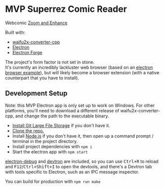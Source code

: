 
# MVP Superrez Comic Reader

Webcomic [Zoom and Enhance](https://www.youtube.com/watch?v=LhF_56SxrGk)

Built with:
- [waifu2x-converter-cpp][]
- [Electron][]
- [Electron Forge][]

The project's form factor is not set in stone.  
It's currently an incredibly lackluster web browser (based on an [electron browser example][]), but will likely become a browser extension (with a native counterpart that you have to install).

## Development Setup

Note: this MVP Electron app is only set up to work on Windows. For other platforms, you'll need to download a different release of waifu2x-converter-cpp, and change the path to the executable binary.

- [Install Git Large File Storage][git lfs install] if you don't have it.
- [Clone the repo.][git clone]
- Install [Node.js][] if you don't have it, then open up a command prompt / terminal in the project directory.
- Install project dependencies with `npm i`
- Start the electron app with `npm start`

[electron-debug][] and [devtron][] are included, so you can use <kbd>Ctrl+R</kbd> to reload and <kbd>F12</kbd>/<kbd>Ctrl+Shift+I</kbd> to open the devtools, and there's a Devtron tab with tools specific to Electron, such as an IPC message inspector.

You can build for production with `npm run make`

[waifu2x-converter-cpp]: https://github.com/DeadSix27/waifu2x-converter-cpp
[Node.js]: https://nodejs.org/
[Electron]: https://electronjs.org/
[Electron Forge]: https://www.electronforge.io/
[electron browser example]: https://github.com/hokein/electron-sample-apps/tree/master/webview/browser
[electron-debug]: https://github.com/sindresorhus/electron-debug
[devtron]: https://electronjs.org/devtron
[git lfs install]: https://help.github.com/en/github/managing-large-files/installing-git-large-file-storage
[git clone]: https://help.github.com/articles/cloning-a-repository/
